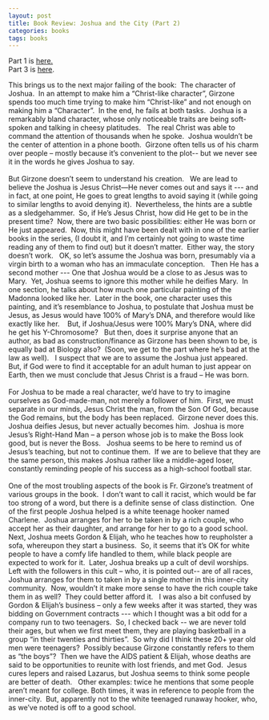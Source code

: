 ```yaml
---
layout: post
title: Book Review: Joshua and the City (Part 2)
categories: books
tags: books
---
```


  <p>Part 1 is <a href="http://honestillusion.com/blogs/blog_0/archive/2004/04/10/202.aspx">here.</a><br />Part 3 is <a href="http://honestillusion.com/blogs/blog_0/archive/2004/04/10/204.aspx">here</a>.</p>
  <p class="MsoNormal" style="margin:0in 0in 0pt;">This brings us to the next major failing of the book:<span>  </span>The character of Joshua.<span>  </span>In an attempt to make him a “Christ-like character”, Girzone spends too much time trying to make him “Christ-like” and not enough on making him a “Character”.<span>  </span>In the end, he fails at both tasks.<span>  </span>Joshua is a remarkably bland character, whose only noticeable traits are being soft-spoken and talking in cheesy platitudes.<span>   </span>The real Christ was able to command the attention of thousands when he spoke.<span>  </span>Joshua wouldn’t be the center of attention in a phone booth.<span>  </span>Girzone often tells us of his charm over people – mostly because it’s convenient to the plot-- but we never see it in the words he gives Joshua to say. </p>
  <p class="MsoNormal" style="margin:0in 0in 0pt;"> </p>
  <p class="MsoNormal" style="margin:0in 0in 0pt;">But Girzone doesn’t seem to understand his creation.<span>   </span>We are lead to believe the Joshua is Jesus Christ—He never comes out and says it --- and in fact, at one point, He goes to great lengths to avoid saying it (while going to similar lengths to avoid denying it).<span>  </span>Nevertheless, the hints are a subtle as a sledgehammer.<span>  </span>So, if He’s Jesus Christ, how did He get to be in the present time?<span>  </span>Now, there are two basic possibilities: either He was born or He just appeared.<span>  </span>Now, this might have been dealt with in one of the earlier books in the series, (I doubt it, and I’m certainly not going to waste time reading any of them to find out) but it doesn’t matter.<span>  </span>Either way, the story doesn’t work.<span>   </span>OK, so let’s assume the Joshua was born, presumably via a virgin birth to a woman who has an immaculate conception. <span>  </span>Then He has a second mother --- One that Joshua would be a close to as Jesus was to Mary.<span>  </span>Yet, Joshua seems to ignore this mother while he deifies Mary.<span>  </span>In one section, he talks about how much one particular painting of the Madonna looked like her.<span>  </span>Later in the book, one character uses this painting, and it’s resemblance to Joshua, to postulate that Joshua must be Jesus, as Jesus would have 100% of Mary’s DNA, and therefore would like exactly like her.<span>    </span>But, if Joshua/Jesus were 100% Mary’s DNA, where did he get his Y-Chromosome?<span>   </span>But then, does it surprise anyone that an author, as bad as construction/finance as Girzone has been shown to be, is equally bad at Biology also?<span>  </span>(Soon, we get to the part where he’s bad at the law as well).<span>   </span>I suspect that we are to assume the Joshua just appeared.<span>  </span>But, if God were to find it acceptable for an adult human to just appear on Earth, then we must conclude that Jesus Christ is a fraud – He was born.<span>  </span></p>
  <p class="MsoNormal" style="margin:0in 0in 0pt;"> </p>
  <p class="MsoNormal" style="margin:0in 0in 0pt;">For Joshua to be made a real character, we’d have to try to imagine ourselves as God-made-man, not merely a follower of him.<span>  </span>First, we must separate in our minds, Jesus Christ the man, from the Son Of God, because the God remains, but the body has been replaced.<span>  </span>Girzone never does this.<span>  </span>Joshua deifies Jesus, but never actually becomes him.<span>  </span>Joshua is more Jesus’s Right-Hand Man – a person whose job is to make the Boss look good, but is never the Boss.<span>   </span>Joshua seems to be here to remind us of Jesus’s teaching, but not to continue them.<span>  </span>If we are to believe that they are the same person, this makes Joshua rather like a middle-aged loser, constantly reminding people of his success as a high-school football star.</p>
  <p class="MsoNormal" style="margin:0in 0in 0pt;"> </p>
  <p class="MsoNormal" style="margin:0in 0in 0pt;">One of the most troubling aspects of the book is Fr. Girzone’s treatment of various groups in the book.<span>  </span>I don’t want to call it racist, which would be far too strong of a word, but there is a definite sense of class distinction.<span>  </span>One of the first people Joshua helped is a white teenage hooker named Charlene.<span>  </span>Joshua arranges for her to be taken in by a rich couple, who accept her as their daughter, and arrange for her to go to a good school.<span>  </span>Next, Joshua meets Gordon &amp; Elijah, who he teaches how to reupholster a sofa, whereupon they start a business.<span>  </span>So, it seems that it’s OK for white people to have a comfy life handled to them, while black people are expected to work for it.<span>  </span>Later, Joshua breaks up a cult of devil worships.<span>  </span>Left with the followers in this cult – who, it is pointed out-- are of all races, Joshua arranges for them to taken in by a single mother in this inner-city community.<span>  </span>Now, wouldn’t it make more sense to have the rich couple take them in as well?<span>  </span>They could better afford it.<span>  </span><span> </span>I was also a bit confused by Gordon &amp; Elijah’s business – only a few weeks after it was started, they was bidding on Government contracts --- which I thought was a bit odd for a company run to two teenagers.<span>  </span>So, I checked back -- we are never told their ages, but when we first meet them, they are playing basketball in a group “in their twenties and thirties”.<span>  </span>So why did I think these 20+ year old men were teenagers?<span>  </span>Possibly because Girzone constantly refers to them as “the boys”?<span>  </span>Then we have the AIDS patient &amp; Elijah, whose deaths are said to be opportunities to reunite with lost friends, and met God.<span>  </span>Jesus cures lepers and raised Lazarus, but Joshua seems to think some people are better of death.<span>  </span><span> </span>Other examples: twice he mentions that some people aren’t meant for college. Both times, it was in reference to people from the inner-city.<span>  </span>But, apparently not to the white teenaged runaway hooker, who, as we’ve noted is off to a good school.</p>
  <p class="MsoNormal" style="margin:0in 0in 0pt;"> </p>
  <p> </p>